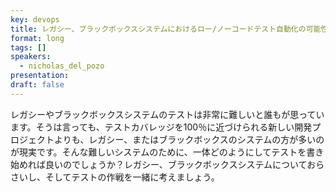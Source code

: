 ```yaml
---
key: devops
title: レガシー、ブラックボックスシステムにおけるロー/ノーコードテスト自動化の可能性
format: long
tags: []
speakers:
  - nicholas_del_pozo
presentation: 
draft: false
---
```

レガシーやブラックボックスシステムのテストは非常に難しいと誰もが思っています。そうは言っても、テストカバレッジを100％に近づけられる新しい開発プロジェクトよりも、レガシー、またはブラックボックスのシステムの方が多いのが現実です。そんな難しいシステムのために、一体どのようにしてテストを書き始めれば良いのでしょうか？レガシー、ブラックボックスシステムについておらさいし、そしてテストの作戦を一緒に考えましょう。